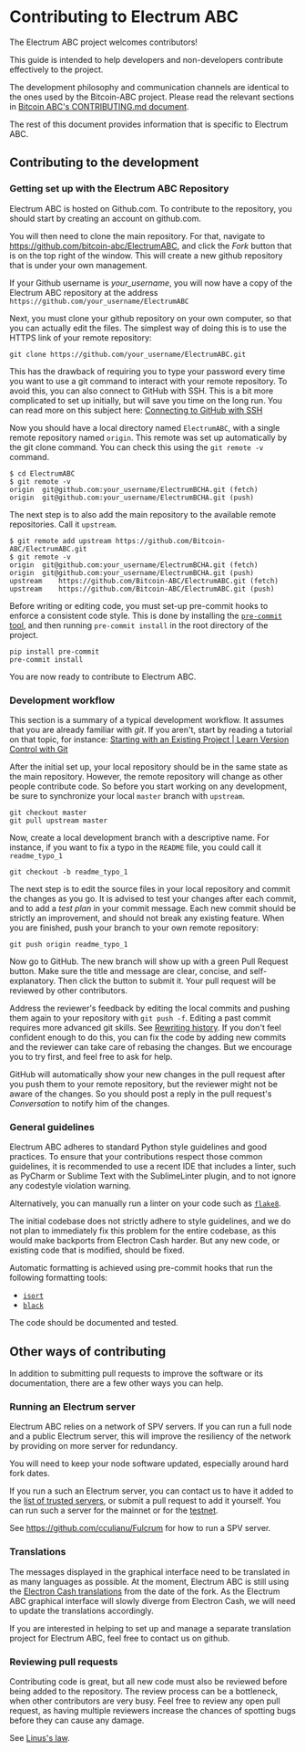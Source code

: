 # Contributing to Electrum ABC

The Electrum ABC project welcomes contributors!

This guide is intended to help developers and non-developers contribute effectively to the project.

The development philosophy and communication channels are identical to the ones
used by the Bitcoin-ABC project. Please read the relevant sections in
[Bitcoin ABC's CONTRIBUTING.md document](https://github.com/Bitcoin-ABC/bitcoin-abc/blob/master/CONTRIBUTING.md).

The rest of this document provides information that is specific to
Electrum ABC.

## Contributing to the development

### Getting set up with the Electrum ABC Repository

Electrum ABC is hosted on Github.com. To contribute to the repository,
you should start by creating an account on github.com.

You will then need to clone the main repository. For that, navigate to
https://github.com/bitcoin-abc/ElectrumABC, and click the *Fork* button
that is on the top right of the window. This will create a new github
repository that is under your own management.

If your Github username is *your_username*, you will now have a copy of
the Electrum ABC repository at the address
`https://github.com/your_username/ElectrumABC`

Next, you must clone your github repository on your own computer,
so that you can actually edit the files. The simplest way
of doing this is to use the HTTPS link of your remote repository:

```shell
git clone https://github.com/your_username/ElectrumABC.git
```

This has the drawback of requiring you to type your password every time
you want to use a git command to interact with your remote repository.
To avoid this, you can also connect to GitHub with SSH. This is a bit more
complicated to set up initially, but will save you time on the long run.
You can read more on this subject here:
[Connecting to GitHub with SSH](https://docs.github.com/en/free-pro-team@latest/github/authenticating-to-github/connecting-to-github-with-ssh)

Now you should have a local directory named `ElectrumABC`, with a single
remote repository named `origin`. This remote was set up automatically by
the git clone command. You can check this using the `git remote -v` command.

```shell
$ cd ElectrumABC
$ git remote -v
origin	git@github.com:your_username/ElectrumBCHA.git (fetch)
origin	git@github.com:your_username/ElectrumBCHA.git (push)
```

The next step is to also add the main repository to the available
remote repositories. Call it `upstream`.

```shell
$ git remote add upstream https://github.com/Bitcoin-ABC/ElectrumABC.git
$ git remote -v
origin	git@github.com:your_username/ElectrumBCHA.git (fetch)
origin	git@github.com:your_username/ElectrumBCHA.git (push)
upstream	https://github.com/Bitcoin-ABC/ElectrumABC.git (fetch)
upstream	https://github.com/Bitcoin-ABC/ElectrumABC.git (push)
```

Before writing or editing code, you must set-up pre-commit hooks to enforce
a consistent code style.
This is done by installing the  [`pre-commit` tool](https://pre-commit.com/), and
then running `pre-commit install` in the root directory of the project.

```shell
pip install pre-commit
pre-commit install
```

You are now ready to contribute to Electrum ABC.

### Development workflow

This section is a summary of a typical development workflow. It assumes that
you are already familiar with *git*. If you aren't, start by reading a tutorial
on that topic, for instance:
[Starting with an Existing Project | Learn Version Control with Git](https://www.git-tower.com/learn/git/ebook/en/command-line/basics/working-on-your-project/#start)

After the initial set up, your local repository should be in the same
state as the main repository. However, the remote repository will change
as other people contribute code. So before you start working on any
development, be sure to synchronize your local `master` branch with `upstream`.

```shell
git checkout master
git pull upstream master
```

Now, create a local development branch with a descriptive name. For instance,
if you want to fix a typo in the `README` file, you could call it
`readme_typo_1`

```shell
git checkout -b readme_typo_1
```

The next step is to edit the source files in your local repository and
commit the changes as you go. It is advised to test your changes after
each commit, and to add a *test plan* in your commit message.
Each new commit should be strictly an improvement, and should not break
any existing feature. When you are finished, push your
branch to your own remote repository:

```shell
git push origin readme_typo_1
```

Now go to GitHub. The new branch will show up with a green Pull Request button.
Make sure the title and message are clear, concise, and self-explanatory.
Then click the button to submit it. Your pull request will be reviewed by
other contributors.

Address the reviewer's feedback by editing the local commits and pushing them
again to your repository with `git push -f`. Editing a past commit requires
more advanced git skills. See
[Rewriting history](https://www.atlassian.com/git/tutorials/rewriting-history/git-rebase).
If you don't feel confident enough to do this, you can fix the code by adding new
commits and the reviewer can take care of rebasing the changes.
But we encourage you to try first, and feel free to ask for help.

GitHub will automatically show your new changes in the pull request after you push
them to your remote repository, but the reviewer might not be aware of the changes.
So you should post a reply in the pull request's *Conversation* to notify him of
the changes.

### General guidelines

Electrum ABC adheres to standard Python style guidelines and good practices.
To ensure that your contributions respect those common guidelines, it is
recommended to use a recent IDE that includes a linter, such as PyCharm
or Sublime Text with the SublimeLinter plugin, and to not ignore any
codestyle violation warning.

Alternatively, you can manually run a linter on your code such as
[`flake8`](https://pypi.org/project/flake8/).

The initial codebase does not strictly adhere to style guidelines, and we do
not plan to immediately fix this problem for the entire codebase, as this would
make backports from Electron Cash harder. But any new code, or existing code
that is modified, should be fixed.

Automatic formatting is achieved using pre-commit hooks that run the following
formatting tools:
- [`isort`](https://pycqa.github.io/isort/)
- [`black`](https://github.com/psf/black)

The code should be documented and tested.

## Other ways of contributing

In addition to submitting pull requests to improve the software or its documentation,
there are a few other ways you can help.

### Running an Electrum server

Electrum ABC relies on a network of SPV servers. If you can run a full node and
a public Electrum server, this will improve the resiliency of the network by
providing on more server for redundancy.

You will need to keep your node software updated, especially around hard fork dates.

If you run a such an Electrum server, you can contact us to have it added
to the [list of trusted servers](electrumabc/servers.json), or submit
a pull request to add it yourself. You can run such a server for the mainnet
or for the [testnet](electrumabc/servers.json).

See https://github.com/cculianu/Fulcrum for how to run a SPV server.

### Translations

The messages displayed in the graphical interface need to be translated in
as many languages as possible. At the moment, Electrum ABC is still using the
[Electron Cash translations](https://crowdin.com/project/electron-cash) from
the date of the fork. As the Electrum ABC graphical interface will slowly
diverge from Electron Cash, we will need to update the translations
accordingly.

If you are interested in helping to set up and manage a separate translation
project for Electrum ABC, feel free to contact us on github.

### Reviewing pull requests

Contributing code is great, but all new code must also be reviewed before being
added to the repository. The review process can be a bottleneck, when other
contributors are very busy. Feel free to review any open pull request, as
having multiple reviewers increase the chances of spotting bugs before they
can cause any damage.

See [Linus's law](https://en.wikipedia.org/wiki/Linus%27s_law).
